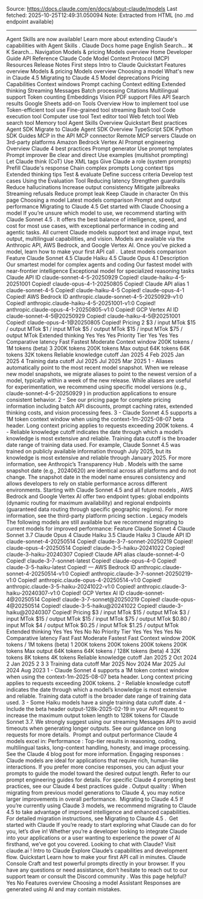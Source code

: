 Source: https://docs.claude.com/en/docs/about-claude/models
Last fetched: 2025-10-25T12:49:31.050094
Note: Extracted from HTML (no .md endpoint available)

---

Agent Skills are now available!
Learn more about extending Claude's capabilities with Agent Skills
.
Claude Docs
home page
English
Search...
⌘
K
Search...
Navigation
Models & pricing
Models overview
Home
Developer Guide
API Reference
Claude Code
Model Context Protocol (MCP)
Resources
Release Notes
First steps
Intro to Claude
Quickstart
Features overview
Models & pricing
Models overview
Choosing a model
What's new in Claude 4.5
Migrating to Claude 4.5
Model deprecations
Pricing
Capabilities
Context windows
Prompt caching
Context editing
Extended thinking
Streaming Messages
Batch processing
Citations
Multilingual support
Token counting
Embeddings
Vision
PDF support
Files API
Search results
Google Sheets add-on
Tools
Overview
How to implement tool use
Token-efficient tool use
Fine-grained tool streaming
Bash tool
Code execution tool
Computer use tool
Text editor tool
Web fetch tool
Web search tool
Memory tool
Agent Skills
Overview
Quickstart
Best practices
Agent SDK
Migrate to Claude Agent SDK
Overview
TypeScript SDK
Python SDK
Guides
MCP in the API
MCP connector
Remote MCP servers
Claude on 3rd-party platforms
Amazon Bedrock
Vertex AI
Prompt engineering
Overview
Claude 4 best practices
Prompt generator
Use prompt templates
Prompt improver
Be clear and direct
Use examples (multishot prompting)
Let Claude think (CoT)
Use XML tags
Give Claude a role (system prompts)
Prefill Claude's response
Chain complex prompts
Long context tips
Extended thinking tips
Test & evaluate
Define success criteria
Develop test cases
Using the Evaluation Tool
Reducing latency
Strengthen guardrails
Reduce hallucinations
Increase output consistency
Mitigate jailbreaks
Streaming refusals
Reduce prompt leak
Keep Claude in character
On this page
Choosing a model
Latest models comparison
Prompt and output performance
Migrating to Claude 4.5
Get started with Claude
​
Choosing a model
If you’re unsure which model to use, we recommend starting with
Claude Sonnet 4.5
. It offers the best balance of intelligence, speed, and cost for most use cases, with exceptional performance in coding and agentic tasks.
All current Claude models support text and image input, text output, multilingual capabilities, and vision. Models are available via the Anthropic API, AWS Bedrock, and Google Vertex AI.
Once you’ve picked a model,
learn how to make your first API call
.
​
Latest models comparison
Feature
Claude Sonnet 4.5
Claude Haiku 4.5
Claude Opus 4.1
Description
Our smartest model for complex agents and coding
Our fastest model with near-frontier intelligence
Exceptional model for specialized reasoning tasks
Claude API ID
claude-sonnet-4-5-20250929
Copied!
claude-haiku-4-5-20251001
Copied!
claude-opus-4-1-20250805
Copied!
Claude API alias
1
claude-sonnet-4-5
Copied!
claude-haiku-4-5
Copied!
claude-opus-4-1
Copied!
AWS Bedrock ID
anthropic.claude-sonnet-4-5-20250929-v1:0
Copied!
anthropic.claude-haiku-4-5-20251001-v1:0
Copied!
anthropic.claude-opus-4-1-20250805-v1:0
Copied!
GCP Vertex AI ID
claude-sonnet-4-5@20250929
Copied!
claude-haiku-4-5@20251001
Copied!
claude-opus-4-1@20250805
Copied!
Pricing
2
$3 / input MTok
$15 / output MTok
$1 / input MTok
$5 / output MTok
$15 / input MTok
$75 / output MTok
Extended thinking
Yes
Yes
Yes
Priority Tier
Yes
Yes
Yes
Comparative latency
Fast
Fastest
Moderate
Context window
200K tokens
/
1M tokens
(beta)
3
200K tokens
200K tokens
Max output
64K tokens
64K tokens
32K tokens
Reliable knowledge cutoff
Jan 2025
4
Feb 2025
Jan 2025
4
Training data cutoff
Jul 2025
Jul 2025
Mar 2025
1 - Aliases automatically point to the most recent model snapshot. When we release new model snapshots, we migrate aliases to point to the newest version of a model, typically within a week of the new release. While aliases are useful for experimentation, we recommend using specific model versions (e.g.,
claude-sonnet-4-5-20250929
) in production applications to ensure consistent behavior.
2 - See our
pricing page
for complete pricing information including batch API discounts, prompt caching rates, extended thinking costs, and vision processing fees.
3 - Claude Sonnet 4.5 supports a
1M token context window
when using the
context-1m-2025-08-07
beta header.
Long context pricing
applies to requests exceeding 200K tokens.
4 -
Reliable knowledge cutoff
indicates the date through which a model’s knowledge is most extensive and reliable.
Training data cutoff
is the broader date range of training data used. For example, Claude Sonnet 4.5 was trained on publicly available information through July 2025, but its knowledge is most extensive and reliable through January 2025. For more information, see
Anthropic’s Transparency Hub
.
Models with the same snapshot date (e.g., 20240620) are identical across all platforms and do not change. The snapshot date in the model name ensures consistency and allows developers to rely on stable performance across different environments.
Starting with
Claude Sonnet 4.5 and all future models
, AWS Bedrock and Google Vertex AI offer two endpoint types:
global endpoints
(dynamic routing for maximum availability) and
regional endpoints
(guaranteed data routing through specific geographic regions). For more information, see the
third-party platform pricing section
.
Legacy models
The following models are still available but we recommend migrating to current models for improved performance:
Feature
Claude Sonnet 4
Claude Sonnet 3.7
Claude Opus 4
Claude Haiku 3.5
Claude Haiku 3
Claude API ID
claude-sonnet-4-20250514
Copied!
claude-3-7-sonnet-20250219
Copied!
claude-opus-4-20250514
Copied!
claude-3-5-haiku-20241022
Copied!
claude-3-haiku-20240307
Copied!
Claude API alias
claude-sonnet-4-0
Copied!
claude-3-7-sonnet-latest
Copied!
claude-opus-4-0
Copied!
claude-3-5-haiku-latest
Copied!
—
AWS Bedrock ID
anthropic.claude-sonnet-4-20250514-v1:0
Copied!
anthropic.claude-3-7-sonnet-20250219-v1:0
Copied!
anthropic.claude-opus-4-20250514-v1:0
Copied!
anthropic.claude-3-5-haiku-20241022-v1:0
Copied!
anthropic.claude-3-haiku-20240307-v1:0
Copied!
GCP Vertex AI ID
claude-sonnet-4@20250514
Copied!
claude-3-7-sonnet@20250219
Copied!
claude-opus-4@20250514
Copied!
claude-3-5-haiku@20241022
Copied!
claude-3-haiku@20240307
Copied!
Pricing
$3 / input MTok
$15 / output MTok
$3 / input MTok
$15 / output MTok
$15 / input MTok
$75 / output MTok
$0.80 / input MTok
$4 / output MTok
$0.25 / input MTok
$1.25 / output MTok
Extended thinking
Yes
Yes
Yes
No
No
Priority Tier
Yes
Yes
Yes
Yes
No
Comparative latency
Fast
Fast
Moderate
Fastest
Fast
Context window
200K tokens
/
1M tokens
(beta)
1
200K tokens
200K tokens
200K tokens
200K tokens
Max output
64K tokens
64K tokens / 128K tokens (beta)
4
32K tokens
8K tokens
4K tokens
Reliable knowledge cutoff
Jan 2025
2
Oct 2024
2
Jan 2025
2
3
3
Training data cutoff
Mar 2025
Nov 2024
Mar 2025
Jul 2024
Aug 2023
1 - Claude Sonnet 4 supports a
1M token context window
when using the
context-1m-2025-08-07
beta header.
Long context pricing
applies to requests exceeding 200K tokens.
2 -
Reliable knowledge cutoff
indicates the date through which a model’s knowledge is most extensive and reliable.
Training data cutoff
is the broader date range of training data used.
3 - Some Haiku models have a single training data cutoff date.
4 - Include the beta header
output-128k-2025-02-19
in your API request to increase the maximum output token length to 128K tokens for Claude Sonnet 3.7. We strongly suggest using our
streaming Messages API
to avoid timeouts when generating longer outputs. See our guidance on
long requests
for more details.
​
Prompt and output performance
Claude 4 models excel in:
Performance
: Top-tier results in reasoning, coding, multilingual tasks, long-context handling, honesty, and image processing. See the
Claude 4 blog post
for more information.
Engaging responses
: Claude models are ideal for applications that require rich, human-like interactions.
If you prefer more concise responses, you can adjust your prompts to guide the model toward the desired output length. Refer to our
prompt engineering guides
for details.
For specific Claude 4 prompting best practices, see our
Claude 4 best practices guide
.
Output quality
: When migrating from previous model generations to Claude 4, you may notice larger improvements in overall performance.
​
Migrating to Claude 4.5
If you’re currently using Claude 3 models, we recommend migrating to Claude 4.5 to take advantage of improved intelligence and enhanced capabilities. For detailed migration instructions, see
Migrating to Claude 4.5
.
​
Get started with Claude
If you’re ready to start exploring what Claude can do for you, let’s dive in! Whether you’re a developer looking to integrate Claude into your applications or a user wanting to experience the power of AI firsthand, we’ve got you covered.
Looking to chat with Claude? Visit
claude.ai
!
Intro to Claude
Explore Claude’s capabilities and development flow.
Quickstart
Learn how to make your first API call in minutes.
Claude Console
Craft and test powerful prompts directly in your browser.
If you have any questions or need assistance, don’t hesitate to reach out to our
support team
or consult the
Discord community
.
Was this page helpful?
Yes
No
Features overview
Choosing a model
Assistant
Responses are generated using AI and may contain mistakes.